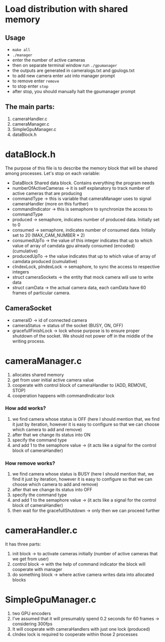 # Load distribution with shared memory 

## Usage 
* ``` make all ```
* ``` ./manager ```
* enter the number of active cameras 
* then on separate terminal window run ``` ./gpumanager ```
* the outputs are generated in cameralogs.txt and gpulogs.txt
* to add new camera enter ```add``` into manager prompt 
* to remove enter ```remove```
* to stop enter ```stop```
* after stop, you should manually halt the gpumanager prompt

## The main parts: 
1) cameraHandler.c 
2) cameraManager.c 
3) SimpleGpuManager.c
4) dataBlock.h

# dataBlock.h
The purpose of this file is to describe the memory block that will be shared among processes.
Let's stop on each variable: 
* DataBlock Shared data block. Contains everything the program needs
* numberOfActiveCameras -> it is self explanatory to track number of active cameras that are producing
* commandType -> this is variable that cameraManager uses to signal cameraHandler (more on this further)
* commandIndicator -> this is semaphore to synchronize the access to commandType 
* produced -> semaphore, indicates number of produced data. Initially set to 0 
* consumed -> semaphore, indicates number of consumed data. Initially set to 20 (MAX_CAM_NUMBER * 2)
* consumedUpTo -> the value of this integer indicates that up to which value of array of camdata gpu already consumed (encoded) (cumulative)
* producedUpTo -> the value indicates that up to which value of array of camdata produced (cumulative)
* cIndexLock, pIndexLock -> semaphore, to sync the access to respective integers
* struct cameraSockets -> the entity that mock camera will use to write data 
* struct camData -> the actual camera data, each camData have 60 frames of particular camera. 

## CameraSocket
* cameraID -> id of connected camera 
* cameraStatus -> status of the socket (BUSY, ON, OFF)
* gracefullFinishLock -> lock whose purpose is to ensure proper shutdown of the socket. We should not power off in the middle of the writing process. 

# cameraManager.c 
1) allocates shared memory 
2) get from user initial active camera value 
3) cooperate with control block of cameraHandler to (ADD, REMOVE, STOP)
4) cooperation happens with commandIndicator lock 

### How add works? 
1) we find camera whose status is OFF (here I should mention that, we find it just by iteration, however it is easy to configure so that we can choose which camera to add and remove)
2) after that we change its status into ON
3) specify the command type
4) and add 1 to the semaphore value -> (it acts like a signal for the control block of cameraHandler)

### How remove works? 
1) we find camera whose status is BUSY (here I should mention that, we find it just by iteration, however it is easy to configure so that we can choose which camera to add and remove)
2) after that we change its status into OFF
3) specify the command type
4) and add 1 to the semaphore value -> (it acts like a signal for the control block of cameraHandler)
5) then wait for the gracefullShutdown -> only then we can proceed further

# cameraHandler.c 
It has three parts: 
1) init block -> to activate cameras initially (number of active cameras that we get from user)
2) control block -> with the help of command indicator the block will cooperate with manager 
3) do something block -> where active camera writes data into allocated blocks

# SimpleGpuManager.c 
1) two GPU encoders 
2) I've assumed that it will presumably spend 0.2 seconds for 60 frames -> considering 300fps 
3) It will cooperate with cameraHandlers with just one lock (produced) 
4) cIndex lock is required to cooperate within those 2 processes

